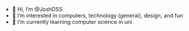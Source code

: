 - 👋 Hi, I’m @JoshDSS
- 👀 I’m interested in computers, technology (general), design, and fun
- 🌱 I’m currently learning computer science in uni

<!---
JoshDSS/JoshDSS is a ✨ special ✨ repository because its `README.md` (this file) appears on your GitHub profile.
You can click the Preview link to take a look at your changes.
--->
